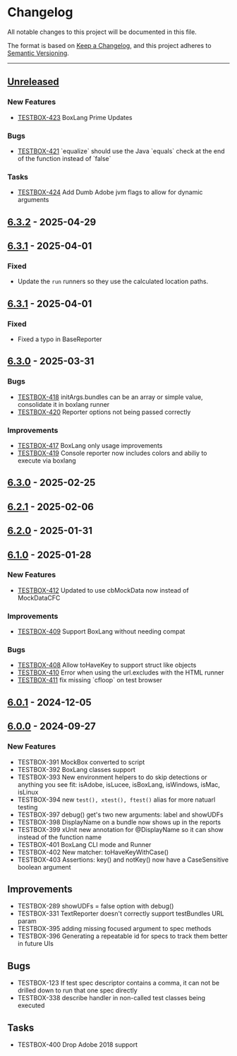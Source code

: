 # Changelog

All notable changes to this project will be documented in this file.

The format is based on [Keep a Changelog](https://keepachangelog.com/en/1.0.0/),
and this project adheres to [Semantic Versioning](https://semver.org/spec/v2.0.0.html).

* * *

## [Unreleased]

### New Features

- [TESTBOX-423](https://ortussolutions.atlassian.net/browse/TESTBOX-423) BoxLang Prime Updates

### Bugs

- [TESTBOX-421](https://ortussolutions.atlassian.net/browse/TESTBOX-421) \`equalize\` should use the Java \`equals\` check at the end of the function instead of \`false\`

### Tasks

- [TESTBOX-424](https://ortussolutions.atlassian.net/browse/TESTBOX-424) Add Dumb Adobe jvm flags to allow for dynamic arguments

## [6.3.2] - 2025-04-29

## [6.3.1] - 2025-04-01

### Fixed

- Update the `run` runners so they use the calculated location paths.

## [6.3.1] - 2025-04-01

### Fixed

- Fixed a typo in BaseReporter

## [6.3.0] - 2025-03-31

### Bugs

- [TESTBOX-418](https://ortussolutions.atlassian.net/browse/TESTBOX-418) initArgs.bundles can be an array or simple value, consolidate it in boxlang runner
- [TESTBOX-420](https://ortussolutions.atlassian.net/browse/TESTBOX-420) Reporter options not being passed correctly

### Improvements

- [TESTBOX-417](https://ortussolutions.atlassian.net/browse/TESTBOX-417) BoxLang only usage improvements
- [TESTBOX-419](https://ortussolutions.atlassian.net/browse/TESTBOX-419) Console reporter now includes colors and abiliy to execute via boxlang

## [6.3.0] - 2025-02-25

## [6.2.1] - 2025-02-06

## [6.2.0] - 2025-01-31

## [6.1.0] - 2025-01-28

### New Features

- [TESTBOX-412](https://ortussolutions.atlassian.net/browse/TESTBOX-412) Updated to use cbMockData now instead of MockDataCFC

### Improvements

- [TESTBOX-409](https://ortussolutions.atlassian.net/browse/TESTBOX-409) Support BoxLang without needing compat

### Bugs

- [TESTBOX-408](https://ortussolutions.atlassian.net/browse/TESTBOX-408) Allow toHaveKey to support struct like objects
- [TESTBOX-410](https://ortussolutions.atlassian.net/browse/TESTBOX-410) Error when using the url.excludes with the HTML runner
- [TESTBOX-411](https://ortussolutions.atlassian.net/browse/TESTBOX-411) fix missing \`cfloop\` on test browser

## [6.0.1] - 2024-12-05

## [6.0.0] - 2024-09-27

### New Features

- TESTBOX-391 MockBox converted to script
- TESTBOX-392 BoxLang classes support
- TESTBOX-393 New environment helpers to do skip detections or anything you see fit: isAdobe, isLucee, isBoxLang, isWindows, isMac, isLinux
- TESTBOX-394 new `test(), xtest(), ftest()` alias for more natuarl testing
- TESTBOX-397 debug() get's two new arguments: label and showUDFs
- TESTBOX-398 DisplayName on a bundle now shows up in the reports
- TESTBOX-399 xUnit new annotation for @DisplayName so it can show instead of the function name
- TESTBOX-401 BoxLang CLI mode and Runner
- TESTBOX-402 New matcher: toHaveKeyWithCase()
- TESTBOX-403 Assertions: key() and notKey() now have a CaseSensitive boolean argument

## Improvements

- TESTBOX-289 showUDFs = false option with debug()
- TESTBOX-331 TextReporter doesn't correctly support testBundles URL param
- TESTBOX-395 adding missing focused argument to spec methods
- TESTBOX-396 Generating a repeatable id for specs to track them better in future UIs

## Bugs

- TESTBOX-123 If test spec descriptor contains a comma, it can not be drilled down to run that one spec directly
- TESTBOX-338 describe handler in non-called test classes being executed

## Tasks

- TESTBOX-400 Drop Adobe 2018 support

[Unreleased]: https://github.com/Ortus-Solutions/TestBox/compare/v6.3.2...HEAD

[6.3.2]: https://github.com/Ortus-Solutions/TestBox/compare/v6.3.1...v6.3.2

[6.3.1]: https://github.com/Ortus-Solutions/TestBox/compare/v6.3.0...v6.3.1

[6.3.0]: https://github.com/Ortus-Solutions/TestBox/compare/v6.3.0...v6.3.0

[6.2.1]: https://github.com/Ortus-Solutions/TestBox/compare/v6.2.0...v6.2.1

[6.2.0]: https://github.com/Ortus-Solutions/TestBox/compare/v6.1.0...v6.2.0

[6.1.0]: https://github.com/Ortus-Solutions/TestBox/compare/v6.0.1...v6.1.0

[6.0.1]: https://github.com/Ortus-Solutions/TestBox/compare/v6.0.0...v6.0.1

[6.0.0]: https://github.com/Ortus-Solutions/TestBox/compare/bc7774b4cc681cd8dfab08b2f3bba26a75f5601b...v6.0.0

